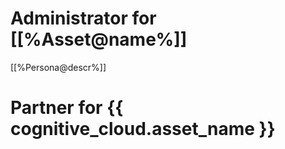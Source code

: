 # Administrator for [[%Asset@name%]]
[[%Persona@descr%]]

# Partner for {{ cognitive_cloud.asset_name }}

